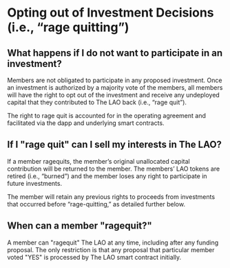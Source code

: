 # Opting out of Investment Decisions (i.e., “rage quitting”)

## What happens if I do not want to participate in an investment?

Members are not obligated to participate in any proposed investment. Once an investment is authorized by a majority vote of the members, all members will have the right to opt out of the investment and receive any undeployed capital that they contributed to The LAO back (i.e., “rage quit”).

The right to rage quit is accounted for in the operating agreement and facilitated via the dapp and underlying smart contracts.

## If I "rage quit" can I sell my interests in The LAO?

If a member ragequits, the member’s original unallocated capital contribution will be returned to the member. The members’ LAO tokens are retired (i.e., “burned”) and the member loses any right to participate in future investments.

The member will retain any previous rights to proceeds from investments that occurred before “rage-quitting,” as detailed further below.

## When can a member "ragequit?"

A member can "ragequit" The LAO at any time, including after any funding proposal. The only restriction is that any proposal that particular member voted "YES" is processed by The LAO smart contract initially.
